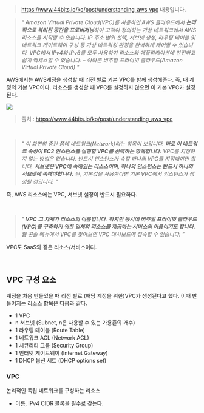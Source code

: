> https://www.44bits.io/ko/post/understanding_aws_vpc 내용입니다.

> *" Amazon Virtual Private Cloud(VPC)를 사용하면 AWS 클라우드에서 **논리적으로 격리된 공간을 프로비저닝**하여 고객이 정의하는 가상 네트워크에서 AWS 리소스를 시작할 수 있습니다. IP 주소 범위 선택, 서브넷 생성, 라우팅 테이블 및 네트워크 게이트웨이 구성 등 가상 네트워킹 환경을 완벽하게 제어할 수 있습니다. VPC에서 IPv4와 IPv6를 모두 사용하여 리소스와 애플리케이션에 안전하고 쉽게 액세스할 수 있습니다. – 아마존 버추얼 프라이빗 클라우드(Amazon Virtual Private Cloud) "*

AWS에서는 AWS계정을 생성할 때 리전 별로 기본 VPC를 함께 생성해준다. 즉, 내 계정의 기본 VPC이다. 리소스를 생성할 때 VPC를 설정하지 않으면 이 기본 VPC가 설정된다.

![](../images/[AWS]%20VPC_34.png)
> 출처 : https://www.44bits.io/ko/post/understanding_aws_vpc

<br>

> *" 이 화면의 중간 쯤에 네트워크(Network)라는 항목이 보입니다. **바로 이 네트워크 속성이 EC2 인스턴스를 실행할 VPC를 선택하는 항목입니다.** VPC를 지정하지 않는 방법은 없습니다. 반드시 인스턴스가 속할 하나의 VPC를 지정해야만 합니다. **서브넷은 VPC에 속해있는 리소스이며, 하나의 인스턴스는 반드시 하나의 서브넷에 속해야합니다.** 단, 기본값을 사용한다면 기본 VPC에서 인스턴스가 생성될 것입니다. "*

즉, AWS 리소스에는 VPC, 서브넷 설정이 반드시 필요하다.

<br>

> *" **VPC 그 자체가 리소스의 이름입니다.** **하지만 동시에 버추얼 프라이빗 클라우드(VPC)를 구축하기 위한 일체의 리소스를 제공하는 서비스의 이름이기도 합니다.** 웹 콘솔 메뉴에서 VPC를 찾아보면 VPC 대시보드에 접속할 수 있습니다. "*

VPC도 SaaS와 같은 리소스/서비스이다.

<br>

## VPC 구성 요소

계정을 처음 만들었을 때 리전 별로 (해당 계정을 위한)VPC가 생성된다고 했다. 이때 만들어지는 리소스 항목은 다음과 같다.

- 1 VPC
- n 서브넷 (Subnet, n은 사용할 수 있는 가용존의 개수)
- 1 라우팅 테이블 (Route Table)
- 1 네트워크 ACL (Network ACL)
- 1 시큐리티 그룹 (Security Group)
- 1 인터넷 게이트웨이 (Internet Gateway)
- 1 DHCP 옵션 세트 (DHCP options set)

### VPC

논리적인 독립 네트워크를 구성하는 리소스

- 이름, IPv4 CIDR 블록을 필수로 갖는다.